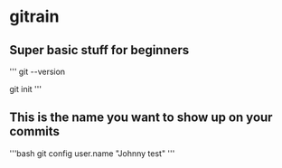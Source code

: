 # gitrain

## Super basic stuff for beginners
'''
git --version

git init
'''

## This is the name you want to show up on your commits
'''bash
git config user.name "Johnny test"
'''	
